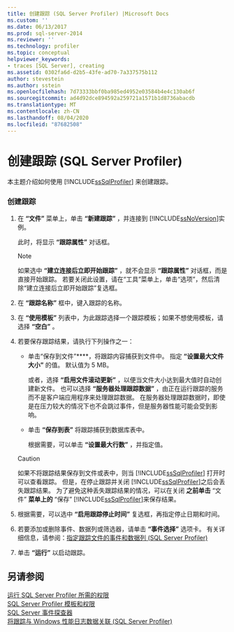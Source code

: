 ```yaml
---
title: 创建跟踪 (SQL Server Profiler) |Microsoft Docs
ms.custom: ''
ms.date: 06/13/2017
ms.prod: sql-server-2014
ms.reviewer: ''
ms.technology: profiler
ms.topic: conceptual
helpviewer_keywords:
- traces [SQL Server], creating
ms.assetid: 0302fa6d-d2b5-43fe-ad70-7a337575b112
author: stevestein
ms.author: sstein
ms.openlocfilehash: 7d73333bbf0ba985ed4952e03584b4e4c130ab6f
ms.sourcegitcommit: ad4d92dce894592a259721a1571b1d8736abacdb
ms.translationtype: MT
ms.contentlocale: zh-CN
ms.lasthandoff: 08/04/2020
ms.locfileid: "87682508"
---
```

# <a name="create-a-trace-sql-server-profiler"></a>创建跟踪 (SQL Server Profiler)
  本主题介绍如何使用 [!INCLUDE[ssSqlProfiler](../../includes/sssqlprofiler-md.md)] 来创建跟踪。  
  
### <a name="to-create-a-trace"></a>创建跟踪  
  
1.  在 **“文件”** 菜单上，单击 **“新建跟踪”** ，并连接到 [!INCLUDE[ssNoVersion](../../includes/ssnoversion-md.md)]实例。  
  
     此时，将显示 **“跟踪属性”** 对话框。  
  
    > [!NOTE]  
    >  如果选中 **“建立连接后立即开始跟踪”** ，就不会显示 **“跟踪属性”** 对话框，而是直接开始跟踪。 若要关闭此设置，请在“工具”菜单上，单击“选项”，然后清除“建立连接后立即开始跟踪”复选框。  
  
2.  在 **“跟踪名称”** 框中，键入跟踪的名称。  
  
3.  在 **“使用模板”** 列表中，为此跟踪选择一个跟踪模板；如果不想使用模板，请选择 **“空白”** 。  
  
4.  若要保存跟踪结果，请执行下列操作之一：  
  
    -   单击“保存到文件”****，将跟踪内容捕获到文件中。 指定 **“设置最大文件大小”** 的值。 默认值为 5 MB。  
  
         或者，选择 **“启用文件滚动更新”** ，以便当文件大小达到最大值时自动创建新文件。 也可以选择 **“服务器处理跟踪数据”** ，由正在运行跟踪的服务而不是客户端应用程序来处理跟踪数据。 在服务器处理跟踪数据时，即使是在压力较大的情况下也不会跳过事件，但是服务器性能可能会受到影响。  
  
    -   单击 **“保存到表”** 将跟踪捕获到数据库表中。  
  
         根据需要，可以单击 **“设置最大行数”** ，并指定值。  
  
    > [!CAUTION]  
    >  如果不将跟踪结果保存到文件或表中，则当 [!INCLUDE[ssSqlProfiler](../../includes/sssqlprofiler-md.md)] 打开时可以查看跟踪。 但是，在停止跟踪并关闭 [!INCLUDE[ssSqlProfiler](../../includes/sssqlprofiler-md.md)]之后会丢失跟踪结果。 为了避免这种丢失跟踪结果的情况，可以在关闭 **之前单击** “文件” **菜单上的** “保存” [!INCLUDE[ssSqlProfiler](../../includes/sssqlprofiler-md.md)]来保存结果。  
  
5.  根据需要，可以选中 **“启用跟踪停止时间”** 复选框，再指定停止日期和时间。  
  
6.  若要添加或删除事件、数据列或筛选器，请单击 **“事件选择”** 选项卡。 有关详细信息，请参阅：[指定跟踪文件的事件和数据列 (SQL Server Profiler)](sql-server-profiler.md)  
  
7.  单击 **“运行”** 以启动跟踪。  
  
## <a name="see-also"></a>另请参阅  
 [运行 SQL Server Profiler 所需的权限](permissions-required-to-run-sql-server-profiler.md)   
 [SQL Server Profiler 模板和权限](sql-server-profiler-templates-and-permissions.md)   
 [SQL Server 事件探查器](sql-server-profiler.md)   
 [将跟踪与 Windows 性能日志数据关联 (SQL Server Profiler)](../../database-engine/correlate-a-trace-with-windows-performance-log-data-sql-server-profiler.md)  
  
  
